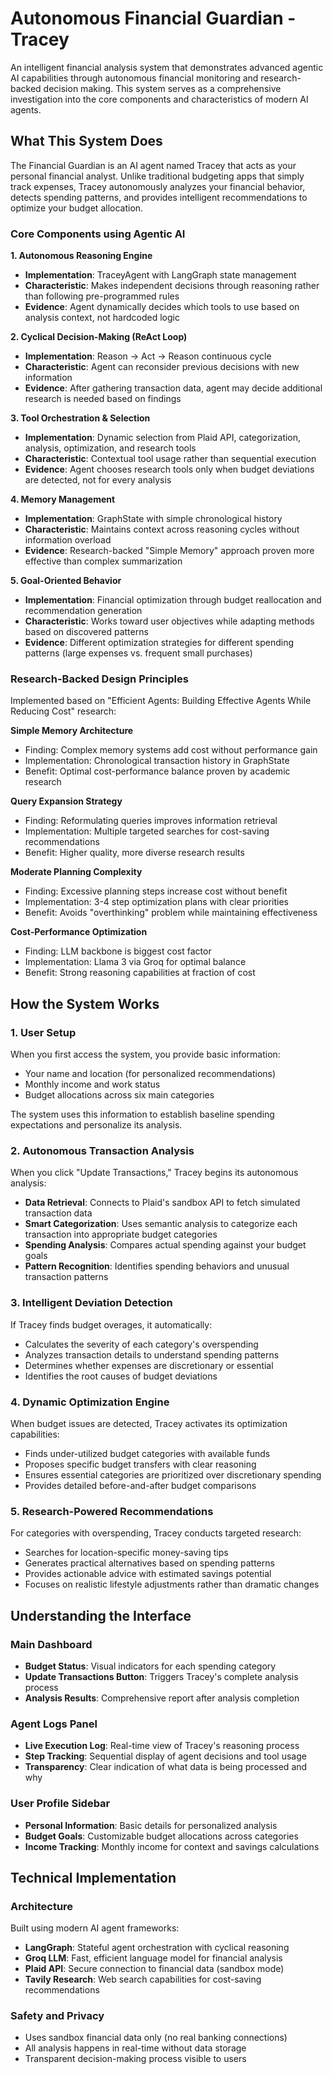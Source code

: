 # Autonomous Financial Guardian - Tracey

An intelligent financial analysis system that demonstrates advanced agentic AI capabilities through autonomous financial monitoring and research-backed decision making. This system serves as a comprehensive investigation into the core components and characteristics of modern AI agents.

## What This System Does

The Financial Guardian is an AI agent named Tracey that acts as your personal financial analyst. Unlike traditional budgeting apps that simply track expenses, Tracey autonomously analyzes your financial behavior, detects spending patterns, and provides intelligent recommendations to optimize your budget allocation.

### Core Components using Agentic AI

**1. Autonomous Reasoning Engine**
- **Implementation**: TraceyAgent with LangGraph state management
- **Characteristic**: Makes independent decisions through reasoning rather than following pre-programmed rules
- **Evidence**: Agent dynamically decides which tools to use based on analysis context, not hardcoded logic

**2. Cyclical Decision-Making (ReAct Loop)**
- **Implementation**: Reason → Act → Reason continuous cycle
- **Characteristic**: Agent can reconsider previous decisions with new information
- **Evidence**: After gathering transaction data, agent may decide additional research is needed based on findings

**3. Tool Orchestration & Selection**
- **Implementation**: Dynamic selection from Plaid API, categorization, analysis, optimization, and research tools
- **Characteristic**: Contextual tool usage rather than sequential execution
- **Evidence**: Agent chooses research tools only when budget deviations are detected, not for every analysis

**4. Memory Management**
- **Implementation**: GraphState with simple chronological history
- **Characteristic**: Maintains context across reasoning cycles without information overload
- **Evidence**: Research-backed "Simple Memory" approach proven more effective than complex summarization

**5. Goal-Oriented Behavior**
- **Implementation**: Financial optimization through budget reallocation and recommendation generation
- **Characteristic**: Works toward user objectives while adapting methods based on discovered patterns
- **Evidence**: Different optimization strategies for different spending patterns (large expenses vs. frequent small purchases)

### Research-Backed Design Principles

Implemented based on "Efficient Agents: Building Effective Agents While Reducing Cost" research:

**Simple Memory Architecture**
- Finding: Complex memory systems add cost without performance gain
- Implementation: Chronological transaction history in GraphState
- Benefit: Optimal cost-performance balance proven by academic research

**Query Expansion Strategy**
- Finding: Reformulating queries improves information retrieval
- Implementation: Multiple targeted searches for cost-saving recommendations
- Benefit: Higher quality, more diverse research results

**Moderate Planning Complexity**
- Finding: Excessive planning steps increase cost without benefit
- Implementation: 3-4 step optimization plans with clear priorities
- Benefit: Avoids "overthinking" problem while maintaining effectiveness

**Cost-Performance Optimization**
- Finding: LLM backbone is biggest cost factor
- Implementation: Llama 3 via Groq for optimal balance
- Benefit: Strong reasoning capabilities at fraction of cost

## How the System Works

### 1. User Setup
When you first access the system, you provide basic information:
- Your name and location (for personalized recommendations)
- Monthly income and work status
- Budget allocations across six main categories

The system uses this information to establish baseline spending expectations and personalize its analysis.

### 2. Autonomous Transaction Analysis
When you click "Update Transactions," Tracey begins its autonomous analysis:

- **Data Retrieval**: Connects to Plaid's sandbox API to fetch simulated transaction data
- **Smart Categorization**: Uses semantic analysis to categorize each transaction into appropriate budget categories
- **Spending Analysis**: Compares actual spending against your budget goals
- **Pattern Recognition**: Identifies spending behaviors and unusual transaction patterns

### 3. Intelligent Deviation Detection
If Tracey finds budget overages, it automatically:
- Calculates the severity of each category's overspending
- Analyzes transaction details to understand spending patterns
- Determines whether expenses are discretionary or essential
- Identifies the root causes of budget deviations

### 4. Dynamic Optimization Engine
When budget issues are detected, Tracey activates its optimization capabilities:
- Finds under-utilized budget categories with available funds
- Proposes specific budget transfers with clear reasoning
- Ensures essential categories are prioritized over discretionary spending
- Provides detailed before-and-after budget comparisons

### 5. Research-Powered Recommendations
For categories with overspending, Tracey conducts targeted research:
- Searches for location-specific money-saving tips
- Generates practical alternatives based on spending patterns
- Provides actionable advice with estimated savings potential
- Focuses on realistic lifestyle adjustments rather than dramatic changes

## Understanding the Interface

### Main Dashboard
- **Budget Status**: Visual indicators for each spending category
- **Update Transactions Button**: Triggers Tracey's complete analysis process
- **Analysis Results**: Comprehensive report after analysis completion

### Agent Logs Panel
- **Live Execution Log**: Real-time view of Tracey's reasoning process
- **Step Tracking**: Sequential display of agent decisions and tool usage
- **Transparency**: Clear indication of what data is being processed and why

### User Profile Sidebar
- **Personal Information**: Basic details for personalized analysis
- **Budget Goals**: Customizable budget allocations across categories
- **Income Tracking**: Monthly income for context and savings calculations

## Technical Implementation

### Architecture
Built using modern AI agent frameworks:
- **LangGraph**: Stateful agent orchestration with cyclical reasoning
- **Groq LLM**: Fast, efficient language model for financial analysis
- **Plaid API**: Secure connection to financial data (sandbox mode)
- **Tavily Research**: Web search capabilities for cost-saving recommendations

### Safety and Privacy
- Uses sandbox financial data only (no real banking connections)
- All analysis happens in real-time without data storage
- Transparent decision-making process visible to users

